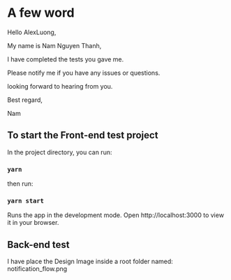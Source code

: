 # A few word

Hello AlexLuong,

My name is Nam Nguyen Thanh,

I have completed the tests you gave me. 

Please notify me if you have any issues or questions.

looking forward to hearing from you.

Best regard,

Nam 

## To start the Front-end test project

In the project directory, you can run:

### `yarn`

then run:

### `yarn start`
Runs the app in the development mode.
Open http://localhost:3000 to view it in your browser.

## Back-end test
I have place the Design Image inside a root folder named: notification_flow.png

